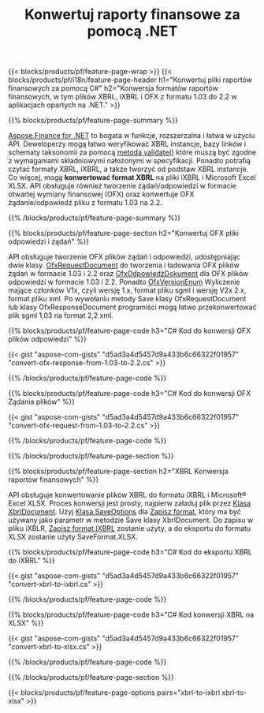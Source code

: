 ﻿---
title: Konwertuj raporty finansowe za pomocą .NET
url: /pl/net/conversion/
description:  C# kod do konwersji raportów finansowych w formatach plików XBRL, iXBRL(inline xbrl) i OFX za pośrednictwem biblioteki .NET.
---
{{< blocks/products/pf/feature-page-wrap >}}
{{< blocks/products/pf/i18n/feature-page-header h1="Konwertuj pliki raportów finansowych za pomocą C#" h2="Konwersja formatów raportów finansowych, w tym plików XBRL, iXBRL i OFX z formatu 1.03 do 2.2 w aplikacjach opartych na .NET." >}}

{{% blocks/products/pf/feature-page-summary %}}

[Aspose.Finance for .NET](https://products.aspose.com/finance/net/) to bogata w funkcje, rozszerzalna i łatwa w użyciu API. Deweloperzy mogą łatwo weryfikować XBRL instancje, bazy linków i schematy taksonomii za pomocą [metoda validate()](https://apireference.aspose.com/finance/net/aspose.finance.xbrl/xbrlinstance/methods/validate) które muszą być zgodne z wymaganiami składniowymi nałożonymi w specyfikacji. Ponadto potrafią czytać formaty XBRL, iXBRL, a także tworzyć od podstaw XBRL instancje. Co więcej, mogą **konwertować format XBRL** na pliki iXBRL i Microsoft Excel XLSX. API obsługuje również tworzenie żądań/odpowiedzi w formacie otwartej wymiany finansowej (OFX) oraz konwertuje OFX żądanie/odpowiedź pliku z formatu 1.03 na 2.2.

{{% /blocks/products/pf/feature-page-summary %}}

{{% blocks/products/pf/feature-page-section h2="Konwertuj OFX pliki odpowiedzi i żądań" %}}

API obsługuje tworzenie OFX plików żądań i odpowiedzi, udostępniając dwie klasy. [OfxRequestDocument](https://apireference.aspose.com/finance/net/aspose.finance.ofx/ofxrequestdocument) do tworzenia i ładowania OFX plików żądań w formacie 1.03 i 2.2 oraz [OfxOdpowiedźDokument](https://apireference.aspose.com/finance/net/aspose.finance.ofx/ofxresponsedocument) dla OFX plików odpowiedzi w formacie 1.03 i 2.2. Ponadto [OfxVersionEnum](https://apireference.aspose.com/finance/net/aspose.finance.ofx/ofxversionenum) Wyliczenie mające członków V1x, czyli wersję 1.x, format pliku sgml i wersję V2x 2.x, format pliku xml. Po wywołaniu metody Save klasy OfxRequestDocument lub klasy OfxResponseDocument programiści mogą łatwo przekonwertować plik sgml 1,03 na format 2,2 xml.


{{% blocks/products/pf/feature-page-code h3="C# Kod do konwersji OFX plików odpowiedzi" %}}

{{< gist "aspose-com-gists" "d5ad3a4d5457d9a433b6c66322f01957" "convert-ofx-response-from-1.03-to-2.2.cs" >}} 

{{% /blocks/products/pf/feature-page-code %}}

{{% blocks/products/pf/feature-page-code h3="C# Kod do konwersji OFX Żądania plików" %}}

{{< gist "aspose-com-gists" "d5ad3a4d5457d9a433b6c66322f01957" "convert-ofx-request-from-1.03-to-2.2.cs" >}} 

{{% /blocks/products/pf/feature-page-code %}}

{{% /blocks/products/pf/feature-page-section %}}

{{% blocks/products/pf/feature-page-section h2="XBRL Konwersja raportów finansowych" %}}

API obsługuje konwertowanie plików XBRL do formatu iXBRL i Microsoft® Excel XLSX. Proces konwersji jest prosty, najpierw załaduj plik przez [Klasa XbrlDocument](https://apireference.aspose.com/finance/net/aspose.finance.xbrl/xbrldocument). Użyj [Klasa SaveOptions](https://apireference.aspose.com/finance/net/aspose.finance.xbrl/saveoptions) dla [Zapisz format](https://apireference.aspose.com/finance/net/aspose.finance.xbrl/saveoptions/properties/saveformat), który ma być używany jako parametr w metodzie Save klasy XbrlDocument. Do zapisu w pliku iXBLR, [Zapisz format.IXBRL](https://apireference.aspose.com/finance/net/aspose.finance.xbrl/saveformat) zostanie użyty, a do eksportu do formatu XLSX zostanie użyty SaveFormat.XLSX.

{{% blocks/products/pf/feature-page-code h3="C# Kod do eksportu XBRL do iXBRL" %}}

{{< gist "aspose-com-gists" "d5ad3a4d5457d9a433b6c66322f01957" "convert-xbrl-to-ixbrl.cs" >}} 

{{% /blocks/products/pf/feature-page-code %}}

{{% blocks/products/pf/feature-page-code h3="C# Kod konwersji XBRL na XLSX" %}}

{{< gist "aspose-com-gists" "d5ad3a4d5457d9a433b6c66322f01957" "convert-xbrl-to-xlsx.cs" >}} 

{{% /blocks/products/pf/feature-page-code %}}

{{% /blocks/products/pf/feature-page-section %}}

{{< blocks/products/pf/feature-page-options pairs="xbrl-to-ixbrl xbrl-to-xlsx" >}}